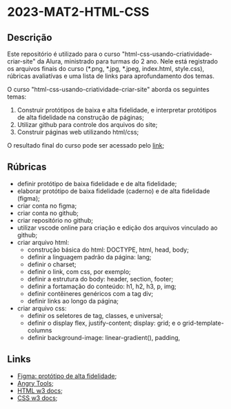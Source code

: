 # 2023-MAT2-HTML-CSS

## Descrição

Este repositório é utilizado para o curso "html-css-usando-criatividade-criar-site" da Alura, ministrado para turmas do 2 ano. Nele está registrado os arquivos finais do curso (*.png, *.jpg, *.jpeg, index.html, style.css), rúbricas avaliatívas e uma lista de links para aprofundamento dos temas.

O curso "html-css-usando-criatividade-criar-site" aborda os seguintes temas:

1. Construir protótipos de baixa e alta fidelidade, e interpretar protótipos de alta fidelidade na construção de páginas;
2. Utilizar github para controle dos arquivos do site;
3. Construir páginas web utilizando html/css;

O resultado final do curso pode ser acessado pelo [link](https://pfransozi.github.io/2023-MAT2-HTML-CSS/);

## Rúbricas

* definir protótipo de baixa fidelidade e de alta fidelidade;
* elaborar protótipo de baixa fidelidade (caderno) e de alta fidelidade (figma);
* criar conta no figma;
* criar conta no github;
* criar repositório no github;
* utilizar vscode online para criação e edição dos arquivos vinculado ao github;
* criar arquivo html:
  * construção básica do html: DOCTYPE, html, head, body;
  * definir a linguagem padrão da página: lang;
  * definir o charset;
  * definir o link, com css, por exemplo;
  * definir a estrutura do body: header, section, footer;
  * definir a fortamação do conteúdo: h1, h2, h3, p, img;
  * definir contêineres genéricos com a tag div;
  * definir links ao longo da página;
* criar arquivo css:
  * definir os seletores de tag, classes, e universal;
  * definir o display flex, justify-content; display: grid; e o grid-template-columns
  * definir background-image: linear-gradient(), padding, 

## Links

* [Figma: protótipo de alta fidelidade](https://www.figma.com/community/file/1214942437566415899/Prot%C3%B3tipo---HTML-e-CSS%3A-usando-a-criatividade-para-criar-o-seu-site);
* [Angry Tools](https://angrytools.com/css-grid/);
* [HTML w3 docs](https://www.w3schools.com/html/default.asp);
* [CSS w3 docs](https://www.w3schools.com/css/default.asp);
